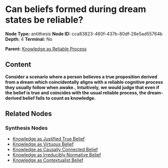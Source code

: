 # Can beliefs formed during dream states be reliable?

**Node Type:** antithesis
**Node ID:** cca83823-460f-437b-80df-28e5ad55764b
**Depth:** 4
**Terminal:** No

**Parent:** [Knowledge as Reliable Process](knowledge-as-reliable-process-synthesis-f22c83b1-66bd-4c7a-bdba-5740397435bf.md)

## Content

**Consider a scenario where a person believes a true proposition derived from a dream which coincidentally aligns with a reliable cognitive process they usually follow when awake.**, **Intuitively, we would judge that even if the belief is true and coincides with the usual reliable process, the dream-derived belief fails to count as knowledge.**

## Related Nodes

### Synthesis Nodes

- [Knowledge as Justified True Belief](knowledge-as-justified-true-belief-synthesis-2f90e540-728d-4007-a6dc-455ea2efe491.md)
- [Knowledge as Virtuous Belief](knowledge-as-virtuous-belief-synthesis-495fe337-1c86-4aa5-8bac-99db7acd6ec1.md)
- [Knowledge as Causally Connected Belief](knowledge-as-causally-connected-belief-synthesis-8d95cda9-e215-40df-a7e1-4d5e7e6944d0.md)
- [Knowledge as Irreducibly Normative Belief](knowledge-as-irreducibly-normative-belief-synthesis-2f2be173-526a-4d98-b0a7-0515dec90383.md)
- [Knowledge as Contextualist Belief](knowledge-as-contextualist-belief-synthesis-3459f30d-4487-49b2-b408-d3ad5bb8aa67.md)
